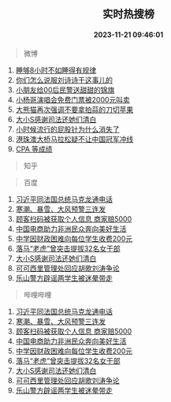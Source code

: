 <div align="center"><h2>实时热搜榜</h2><h4>2023-11-21 09:46:01</h4></div>

> 微博  

1. [睡够8小时不如睡得有规律](https://s.weibo.com/weibo?q=%23%E7%9D%A1%E5%A4%9F8%E5%B0%8F%E6%97%B6%E4%B8%8D%E5%A6%82%E7%9D%A1%E5%BE%97%E6%9C%89%E8%A7%84%E5%BE%8B%23&t=31&band_rank=1&Refer=top)<br />
2. [你们怎么说服刘诗诗干这事儿的](https://s.weibo.com/weibo?q=%E4%BD%A0%E4%BB%AC%E6%80%8E%E4%B9%88%E8%AF%B4%E6%9C%8D%E5%88%98%E8%AF%97%E8%AF%97%E5%B9%B2%E8%BF%99%E4%BA%8B%E5%84%BF%E7%9A%84&t=31&band_rank=2&Refer=top)<br />
3. [小朋友给00后民警送甜甜的锦旗](https://s.weibo.com/weibo?q=%23%E5%B0%8F%E6%9C%8B%E5%8F%8B%E7%BB%9900%E5%90%8E%E6%B0%91%E8%AD%A6%E9%80%81%E7%94%9C%E7%94%9C%E7%9A%84%E9%94%A6%E6%97%97%23&t=31&band_rank=3&Refer=top)<br />
4. [小杨哥演唱会免费门票被2000元叫卖](https://s.weibo.com/weibo?q=%23%E5%B0%8F%E6%9D%A8%E5%93%A5%E6%BC%94%E5%94%B1%E4%BC%9A%E5%85%8D%E8%B4%B9%E9%97%A8%E7%A5%A8%E8%A2%AB2000%E5%85%83%E5%8F%AB%E5%8D%96%23&t=31&band_rank=4&Refer=top)<br />
5. [大熊猫再次强调不要拿拍蒜的刀切苹果](https://s.weibo.com/weibo?q=%23%E5%A4%A7%E7%86%8A%E7%8C%AB%E5%86%8D%E6%AC%A1%E5%BC%BA%E8%B0%83%E4%B8%8D%E8%A6%81%E6%8B%BF%E6%8B%8D%E8%92%9C%E7%9A%84%E5%88%80%E5%88%87%E8%8B%B9%E6%9E%9C%23&t=31&band_rank=5&Refer=top)<br />
6. [大小S感谢司法还她们清白](https://s.weibo.com/weibo?q=%23%E5%A4%A7%E5%B0%8FS%E6%84%9F%E8%B0%A2%E5%8F%B8%E6%B3%95%E8%BF%98%E5%A5%B9%E4%BB%AC%E6%B8%85%E7%99%BD%23&t=31&band_rank=6&Refer=top)<br />
7. [小时候流行的屁股针为什么消失了](https://s.weibo.com/weibo?q=%23%E5%B0%8F%E6%97%B6%E5%80%99%E6%B5%81%E8%A1%8C%E7%9A%84%E5%B1%81%E8%82%A1%E9%92%88%E4%B8%BA%E4%BB%80%E4%B9%88%E6%B6%88%E5%A4%B1%E4%BA%86%23&t=31&band_rank=7&Refer=top)<br />
8. [港珠澳大桥马拉松疑不让中国冠军冲线](https://s.weibo.com/weibo?q=%23%E6%B8%AF%E7%8F%A0%E6%BE%B3%E5%A4%A7%E6%A1%A5%E9%A9%AC%E6%8B%89%E6%9D%BE%E7%96%91%E4%B8%8D%E8%AE%A9%E4%B8%AD%E5%9B%BD%E5%86%A0%E5%86%9B%E5%86%B2%E7%BA%BF%23&t=31&band_rank=8&Refer=top)<br />
9. [CPA 等成绩](https://s.weibo.com/weibo?q=CPA%20%E7%AD%89%E6%88%90%E7%BB%A9&t=31&band_rank=9&Refer=top)<br />

> 知乎  


> 百度  

1. [习近平同法国总统马克龙通电话](https://www.baidu.com/s?wd=%E4%B9%A0%E8%BF%91%E5%B9%B3%E5%90%8C%E6%B3%95%E5%9B%BD%E6%80%BB%E7%BB%9F%E9%A9%AC%E5%85%8B%E9%BE%99%E9%80%9A%E7%94%B5%E8%AF%9D&sa=fyb_news&rsv_dl=fyb_news)<br />
2. [寒潮、暴雪、大风预警三连发](https://www.baidu.com/s?wd=%E5%AF%92%E6%BD%AE%E3%80%81%E6%9A%B4%E9%9B%AA%E3%80%81%E5%A4%A7%E9%A3%8E%E9%A2%84%E8%AD%A6%E4%B8%89%E8%BF%9E%E5%8F%91&sa=fyb_news&rsv_dl=fyb_news)<br />
3. [顾客扫码被获取个人信息 商家赔5000](https://www.baidu.com/s?wd=%E9%A1%BE%E5%AE%A2%E6%89%AB%E7%A0%81%E8%A2%AB%E8%8E%B7%E5%8F%96%E4%B8%AA%E4%BA%BA%E4%BF%A1%E6%81%AF+%E5%95%86%E5%AE%B6%E8%B5%945000&sa=fyb_news&rsv_dl=fyb_news)<br />
4. [中国电商助力非洲民众奔向美好生活](https://www.baidu.com/s?wd=%E4%B8%AD%E5%9B%BD%E7%94%B5%E5%95%86%E5%8A%A9%E5%8A%9B%E9%9D%9E%E6%B4%B2%E6%B0%91%E4%BC%97%E5%A5%94%E5%90%91%E7%BE%8E%E5%A5%BD%E7%94%9F%E6%B4%BB&sa=fyb_news&rsv_dl=fyb_news)<br />
5. [中学因财政困难向每位学生收费200元](https://www.baidu.com/s?wd=%E4%B8%AD%E5%AD%A6%E5%9B%A0%E8%B4%A2%E6%94%BF%E5%9B%B0%E9%9A%BE%E5%90%91%E6%AF%8F%E4%BD%8D%E5%AD%A6%E7%94%9F%E6%94%B6%E8%B4%B9200%E5%85%83&sa=fyb_news&rsv_dl=fyb_news)<br />
6. [落马“老虎”曾突击提拔32名女干部](https://www.baidu.com/s?wd=%E8%90%BD%E9%A9%AC%E2%80%9C%E8%80%81%E8%99%8E%E2%80%9D%E6%9B%BE%E7%AA%81%E5%87%BB%E6%8F%90%E6%8B%9432%E5%90%8D%E5%A5%B3%E5%B9%B2%E9%83%A8&sa=fyb_news&rsv_dl=fyb_news)<br />
7. [大小S感谢司法还她们清白](https://www.baidu.com/s?wd=%E5%A4%A7%E5%B0%8FS%E6%84%9F%E8%B0%A2%E5%8F%B8%E6%B3%95%E8%BF%98%E5%A5%B9%E4%BB%AC%E6%B8%85%E7%99%BD&sa=fyb_news&rsv_dl=fyb_news)<br />
8. [可可西里管理处回应胡歌刘涛争论](https://www.baidu.com/s?wd=%E5%8F%AF%E5%8F%AF%E8%A5%BF%E9%87%8C%E7%AE%A1%E7%90%86%E5%A4%84%E5%9B%9E%E5%BA%94%E8%83%A1%E6%AD%8C%E5%88%98%E6%B6%9B%E4%BA%89%E8%AE%BA&sa=fyb_news&rsv_dl=fyb_news)<br />
9. [乐山警方辟谣两学生被迷晕带走](https://www.baidu.com/s?wd=%E4%B9%90%E5%B1%B1%E8%AD%A6%E6%96%B9%E8%BE%9F%E8%B0%A3%E4%B8%A4%E5%AD%A6%E7%94%9F%E8%A2%AB%E8%BF%B7%E6%99%95%E5%B8%A6%E8%B5%B0&sa=fyb_news&rsv_dl=fyb_news)<br />

> 哔哩哔哩  

1. [习近平同法国总统马克龙通电话](https://www.baidu.com/s?wd=%E4%B9%A0%E8%BF%91%E5%B9%B3%E5%90%8C%E6%B3%95%E5%9B%BD%E6%80%BB%E7%BB%9F%E9%A9%AC%E5%85%8B%E9%BE%99%E9%80%9A%E7%94%B5%E8%AF%9D&sa=fyb_news&rsv_dl=fyb_news)<br />
2. [寒潮、暴雪、大风预警三连发](https://www.baidu.com/s?wd=%E5%AF%92%E6%BD%AE%E3%80%81%E6%9A%B4%E9%9B%AA%E3%80%81%E5%A4%A7%E9%A3%8E%E9%A2%84%E8%AD%A6%E4%B8%89%E8%BF%9E%E5%8F%91&sa=fyb_news&rsv_dl=fyb_news)<br />
3. [顾客扫码被获取个人信息 商家赔5000](https://www.baidu.com/s?wd=%E9%A1%BE%E5%AE%A2%E6%89%AB%E7%A0%81%E8%A2%AB%E8%8E%B7%E5%8F%96%E4%B8%AA%E4%BA%BA%E4%BF%A1%E6%81%AF+%E5%95%86%E5%AE%B6%E8%B5%945000&sa=fyb_news&rsv_dl=fyb_news)<br />
4. [中国电商助力非洲民众奔向美好生活](https://www.baidu.com/s?wd=%E4%B8%AD%E5%9B%BD%E7%94%B5%E5%95%86%E5%8A%A9%E5%8A%9B%E9%9D%9E%E6%B4%B2%E6%B0%91%E4%BC%97%E5%A5%94%E5%90%91%E7%BE%8E%E5%A5%BD%E7%94%9F%E6%B4%BB&sa=fyb_news&rsv_dl=fyb_news)<br />
5. [中学因财政困难向每位学生收费200元](https://www.baidu.com/s?wd=%E4%B8%AD%E5%AD%A6%E5%9B%A0%E8%B4%A2%E6%94%BF%E5%9B%B0%E9%9A%BE%E5%90%91%E6%AF%8F%E4%BD%8D%E5%AD%A6%E7%94%9F%E6%94%B6%E8%B4%B9200%E5%85%83&sa=fyb_news&rsv_dl=fyb_news)<br />
6. [落马“老虎”曾突击提拔32名女干部](https://www.baidu.com/s?wd=%E8%90%BD%E9%A9%AC%E2%80%9C%E8%80%81%E8%99%8E%E2%80%9D%E6%9B%BE%E7%AA%81%E5%87%BB%E6%8F%90%E6%8B%9432%E5%90%8D%E5%A5%B3%E5%B9%B2%E9%83%A8&sa=fyb_news&rsv_dl=fyb_news)<br />
7. [大小S感谢司法还她们清白](https://www.baidu.com/s?wd=%E5%A4%A7%E5%B0%8FS%E6%84%9F%E8%B0%A2%E5%8F%B8%E6%B3%95%E8%BF%98%E5%A5%B9%E4%BB%AC%E6%B8%85%E7%99%BD&sa=fyb_news&rsv_dl=fyb_news)<br />
8. [可可西里管理处回应胡歌刘涛争论](https://www.baidu.com/s?wd=%E5%8F%AF%E5%8F%AF%E8%A5%BF%E9%87%8C%E7%AE%A1%E7%90%86%E5%A4%84%E5%9B%9E%E5%BA%94%E8%83%A1%E6%AD%8C%E5%88%98%E6%B6%9B%E4%BA%89%E8%AE%BA&sa=fyb_news&rsv_dl=fyb_news)<br />
9. [乐山警方辟谣两学生被迷晕带走](https://www.baidu.com/s?wd=%E4%B9%90%E5%B1%B1%E8%AD%A6%E6%96%B9%E8%BE%9F%E8%B0%A3%E4%B8%A4%E5%AD%A6%E7%94%9F%E8%A2%AB%E8%BF%B7%E6%99%95%E5%B8%A6%E8%B5%B0&sa=fyb_news&rsv_dl=fyb_news)<br />
